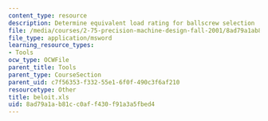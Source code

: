 ```yaml
---
content_type: resource
description: Determine equivalent load rating for ballscrew selection
file: /media/courses/2-75-precision-machine-design-fall-2001/8ad79a1ab81cc0aff430f91a3a5fbed4_beloit.xls
file_type: application/msword
learning_resource_types:
- Tools
ocw_type: OCWFile
parent_title: Tools
parent_type: CourseSection
parent_uid: c7f56353-f332-55e1-6f0f-490c3f6af210
resourcetype: Other
title: beloit.xls
uid: 8ad79a1a-b81c-c0af-f430-f91a3a5fbed4
---
```

